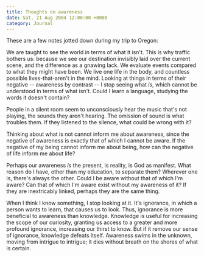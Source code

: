 ```yaml
---
title: Thoughts on awareness
date: Sat, 21 Aug 2004 12:00:00 +0000
category: Journal
---
```


These are a few notes jotted down during my trip to Oregon:

We are taught to see the world in terms of what it isn't.  This is why
traffic bothers us: because we see our destination invisibly laid over
the current scene, and the difference as a gnawing lack.  We evaluate
events compared to what they might have been.  We live one life in the
body, and countless possible lives-that-aren't in the mind.  Looking at
things in terms of their negative -- awareness by contrast -- I stop
seeing what *is*, which cannot be understood in terms of what isn't.
Could I learn a language, studying the words it doesn't contain?

People in a silent room seem to unconsciously hear the music that's not
playing, the sounds they aren't hearing.  The omission of sound is what
troubles them.  If they listened to the silence, what could be wrong
with it?

Thinking about what is not cannot inform me about awareness, since the
negative of awareness is exactly that of which I cannot be aware.  If
the negative of my being cannot inform me about being, how can the
negative of life inform me about life?

Perhaps our awareness *is* the present, is reality, is God as manifest.
What reason do I have, other than my education, to separate them?
Wherever one is, there's always the other.  Could I be aware without
that of which I'm aware?  Can that of which I'm aware exist without my
awareness of it?  If they are inextricably linked, perhaps they are the
same thing.

When I think I know something, I stop looking at it.  It's ignorance, in
which a person wants to learn, that causes us to look.  Thus, ignorance
is more beneficial to awareness than knowledge.  Knowledge is useful for
increasing the scope of our curiosity, granting us access to a greater
and more profound ignorance, increasing our thirst to know.  But if it
remove our sense of ignorance, knowledge defeats itself.  Awareness
swims in the unknown, moving from intrigue to intrigue; it dies without
breath on the shores of what is certain.


